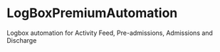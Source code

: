 # LogBoxPremiumAutomation
Logbox automation for Activity Feed, Pre-admissions, Admissions and Discharge
